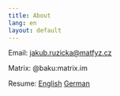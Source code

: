 ```yaml
---
title: About
lang: en
layout: default
---
```


Email: jakub.ruzicka@matfyz.cz

Matrix: @baku:matrix.im

Resume: [English](../ruzicka-cv-english.pdf) [German](../ruzicka-cv-deutsch.pdf)

